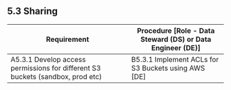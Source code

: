 ## **5.3 Sharing**

<table>
    <thead>
        <tr class="header">
            <th><strong>Requirement</strong></th>
            <th><strong>Procedure</strong> [Role - Data Steward (DS) or Data Engineer (DE)]</th>
        </tr>
    </thead>
    <tbody>
        <tr class="odd">
            <td>A5.3.1 Develop access permissions for different S3 buckets (sandbox, prod etc)</td>
            <td>B5.3.1 Implement ACLs for S3 Buckets using AWS [DE]</td>
        </tr>
    </tbody>
</table>
